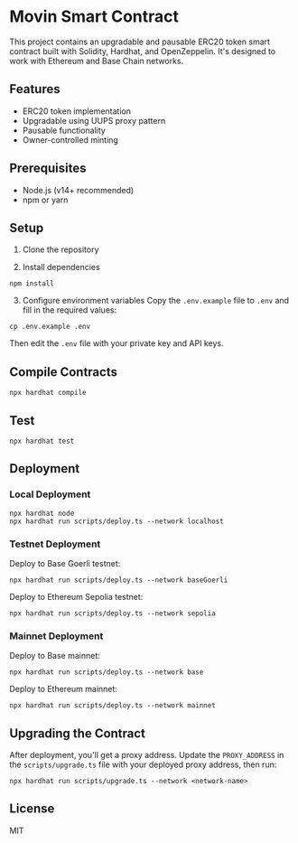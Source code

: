 # Movin Smart Contract

This project contains an upgradable and pausable ERC20 token smart contract built with Solidity, Hardhat, and OpenZeppelin. It's designed to work with Ethereum and Base Chain networks.

## Features

- ERC20 token implementation
- Upgradable using UUPS proxy pattern
- Pausable functionality
- Owner-controlled minting

## Prerequisites

- Node.js (v14+ recommended)
- npm or yarn

## Setup

1. Clone the repository

2. Install dependencies
```
npm install
```

3. Configure environment variables
Copy the `.env.example` file to `.env` and fill in the required values:
```
cp .env.example .env
```
Then edit the `.env` file with your private key and API keys.

## Compile Contracts

```
npx hardhat compile
```

## Test

```
npx hardhat test
```

## Deployment

### Local Deployment

```
npx hardhat node
npx hardhat run scripts/deploy.ts --network localhost
```

### Testnet Deployment

Deploy to Base Goerli testnet:
```
npx hardhat run scripts/deploy.ts --network baseGoerli
```

Deploy to Ethereum Sepolia testnet:
```
npx hardhat run scripts/deploy.ts --network sepolia
```

### Mainnet Deployment

Deploy to Base mainnet:
```
npx hardhat run scripts/deploy.ts --network base
```

Deploy to Ethereum mainnet:
```
npx hardhat run scripts/deploy.ts --network mainnet
```

## Upgrading the Contract

After deployment, you'll get a proxy address. Update the `PROXY_ADDRESS` in the `scripts/upgrade.ts` file with your deployed proxy address, then run:

```
npx hardhat run scripts/upgrade.ts --network <network-name>
```

## License

MIT
